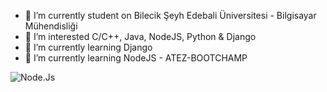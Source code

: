 - 🔭 I’m currently student on Bilecik Şeyh Edebali Üniversitesi - Bilgisayar Mühendisliği
- 🔭 I’m interested C/C++, Java, NodeJS, Python & Django 
- 🌱 I’m currently learning Django
- 🌱 I’m currently learning NodeJS - ATEZ-BOOTCHAMP


![Node.Js](https://www.atez.com.tr/wp-content/uploads/2019/11/TR-COLORED-1200-800x211.png)      


<!--
**asenturk22/asenturk22** is a ✨ _special_ ✨ repository because its `README.md` (this file) appears on your GitHub profile.

Here are some ideas to get you started:
-->
